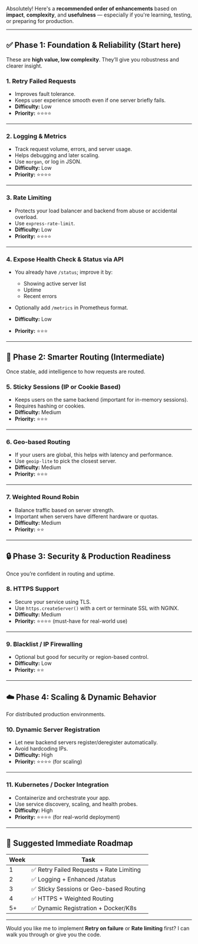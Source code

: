 Absolutely! Here's a **recommended order of enhancements** based on **impact**, **complexity**, and **usefulness** — especially if you're learning, testing, or preparing for production.

---

## ✅ **Phase 1: Foundation & Reliability (Start here)**

These are **high value, low complexity**. They’ll give you robustness and clearer insight.

### 1. **Retry Failed Requests**

* Improves fault tolerance.
* Keeps user experience smooth even if one server briefly fails.
* **Difficulty:** Low
* **Priority:** ⭐⭐⭐⭐

---

### 2. **Logging & Metrics**

* Track request volume, errors, and server usage.
* Helps debugging and later scaling.
* Use `morgan`, or log in JSON.
* **Difficulty:** Low
* **Priority:** ⭐⭐⭐⭐

---

### 3. **Rate Limiting**

* Protects your load balancer and backend from abuse or accidental overload.
* Use `express-rate-limit`.
* **Difficulty:** Low
* **Priority:** ⭐⭐⭐⭐

---

### 4. **Expose Health Check & Status via API**

* You already have `/status`; improve it by:

  * Showing active server list
  * Uptime
  * Recent errors
* Optionally add `/metrics` in Prometheus format.
* **Difficulty:** Low
* **Priority:** ⭐⭐⭐

---

## 🧠 **Phase 2: Smarter Routing (Intermediate)**

Once stable, add intelligence to how requests are routed.

### 5. **Sticky Sessions (IP or Cookie Based)**

* Keeps users on the same backend (important for in-memory sessions).
* Requires hashing or cookies.
* **Difficulty:** Medium
* **Priority:** ⭐⭐⭐

---

### 6. **Geo-based Routing**

* If your users are global, this helps with latency and performance.
* Use `geoip-lite` to pick the closest server.
* **Difficulty:** Medium
* **Priority:** ⭐⭐⭐

---

### 7. **Weighted Round Robin**

* Balance traffic based on server strength.
* Important when servers have different hardware or quotas.
* **Difficulty:** Medium
* **Priority:** ⭐⭐

---

## 🔒 **Phase 3: Security & Production Readiness**

Once you’re confident in routing and uptime.

### 8. **HTTPS Support**

* Secure your service using TLS.
* Use `https.createServer()` with a cert or terminate SSL with NGINX.
* **Difficulty:** Medium
* **Priority:** ⭐⭐⭐⭐ (must-have for real-world use)

---

### 9. **Blacklist / IP Firewalling**

* Optional but good for security or region-based control.
* **Difficulty:** Low
* **Priority:** ⭐⭐

---

## ☁️ **Phase 4: Scaling & Dynamic Behavior**

For distributed production environments.

### 10. **Dynamic Server Registration**

* Let new backend servers register/deregister automatically.
* Avoid hardcoding IPs.
* **Difficulty:** High
* **Priority:** ⭐⭐⭐⭐ (for scaling)

---

### 11. **Kubernetes / Docker Integration**

* Containerize and orchestrate your app.
* Use service discovery, scaling, and health probes.
* **Difficulty:** High
* **Priority:** ⭐⭐⭐⭐ (for real-world deployment)

---

## 🎯 **Suggested Immediate Roadmap**

| Week | Task                                    |
| ---- | --------------------------------------- |
| 1    | ✅ Retry Failed Requests + Rate Limiting |
| 2    | ✅ Logging + Enhanced /status            |
| 3    | ✅ Sticky Sessions or Geo-based Routing  |
| 4    | ✅ HTTPS + Weighted Routing              |
| 5+   | ✅ Dynamic Registration + Docker/K8s     |

---

Would you like me to implement **Retry on failure** or **Rate limiting** first? I can walk you through or give you the code.
